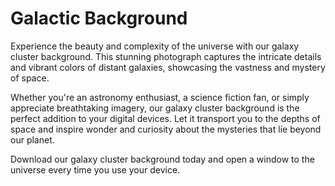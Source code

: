 <!--font:Poppins-->

# Galactic Background

Experience the beauty and complexity of the universe with our galaxy cluster background. This stunning photograph captures the intricate details and vibrant colors of distant galaxies, showcasing the vastness and mystery of space.

Whether you're an astronomy enthusiast, a science fiction fan, or simply appreciate breathtaking imagery, our galaxy cluster background is the perfect addition to your digital devices. Let it transport you to the depths of space and inspire wonder and curiosity about the mysteries that lie beyond our planet.

Download our galaxy cluster background today and open a window to the universe every time you use your device.

<!--

Write me markdown content of website with wallpaper:

"A realistic photograph of a galaxy cluster, with bright colors and intricate details that showcase the vastness of the universe."

The header of the page should not be copy of the text but rather a real content of the website which is using this wallpaper.


---


# Explore the Vastness of the Universe with Our Galaxy Cluster Wallpaper

Decorate your desktop or phone screen with a stunning photograph of a galaxy cluster that captures the intricate details and bright colors of the universe. This realistic wallpaper will transport you to the depths of space and inspire awe for the vastness of our cosmos.

Whether you're an astronomy enthusiast, a science fiction fan, or simply appreciate beautiful imagery, our galaxy cluster wallpaper is sure to impress. Download it today and bring the wonders of the universe to your digital devices.


---


Heading should not include word "wallpaper". The website should not be about the wallpaper itself, wallpaper is just a related background, rewrite whole content.


---


# Discover the Wonders of the Universe with Our Galaxy Cluster Background

Immerse yourself in the beauty and mystery of space with our stunning galaxy cluster background. This realistic photograph captures the intricate details and vibrant colors of a distant cluster of galaxies, showcasing the vastness and complexity of our universe.

Whether you're an astronomy enthusiast, a science fiction fan, or simply appreciate breathtaking imagery, our galaxy cluster background is the perfect addition to your digital devices. Let it transport you to the depths of space and inspire wonder and curiosity about the mysteries that lie beyond our planet.

Download our galaxy cluster background today and discover the wonders of the universe every time you open your device.


---


Heading is too long, rewrite whole content.


---


# Explore the Universe with Our Galaxy Cluster Background

Our galaxy cluster background is a stunning photograph that will transport you to the depths of space and inspire awe for the vastness and complexity of our universe. The intricate details and vibrant colors of distant galaxies captured in this image showcase the beauty and mystery of the cosmos.

Whether you're a science enthusiast, a lover of science fiction, or simply appreciate breathtaking imagery, our galaxy cluster background is the perfect addition to your digital devices. Let it spark your imagination and curiosity about the mysteries that lie beyond our planet.

Download our galaxy cluster background today and discover the wonders of the universe every time you open your device.


---


Heading is too long, rewrite whole content.


---


# Our Galaxy Cluster Background: A Window to the Universe

Experience the beauty and complexity of the universe with our galaxy cluster background. This stunning photograph captures the intricate details and vibrant colors of distant galaxies, showcasing the vastness and mystery of space.

Whether you're an astronomy enthusiast, a science fiction fan, or simply appreciate breathtaking imagery, our galaxy cluster background is the perfect addition to your digital devices. Let it transport you to the depths of space and inspire wonder and curiosity about the mysteries that lie beyond our planet.

Download our galaxy cluster background today and open a window to the universe every time you use your device.


---


Write me a Google font which is best fitting for the website.

Pick from the list:
- Exo 2
- Orbitron
- Lobster
- Futura
- Roboto
- Poppins
- Barlow Condensed
- Lato
- Alegreya
- Great Vibes
- Playfair Display
- Open Sans
- Montserrat
- Inter
- Raleway
- IBM Plex Sans
- Dancing Script


Write just the font name nothing else.


---


Poppins

-->
